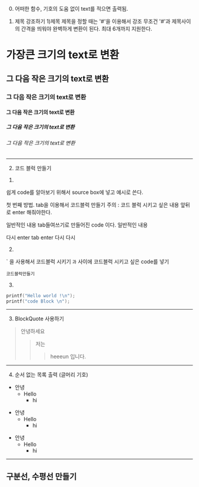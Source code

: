 0. 어떠한 함수, 기호의 도움 없이 text를 적으면 출력됨.

1. 제목 강조하기 
1)제목
제목을 정할 때는 '#'을 이용해서 강조
무조건 '#'과 제목사이의 간격을 띄워야 완벽하게 변환이 된다. 최대 6개까지 지원한다.

# 가장큰 크기의 text로 변환 
## 그 다음 작은 크기의 text로 변환 
### 그 다음 작은 크기의 text로 변환 
#### 그 다음 작은 크기의 text로 변환 
##### 그 다음 작은 크기의 text로 변환 
###### 그 다음 작은 크기의 text로 변환 
------------
2. 코드 블럭 만들기 
1)
쉽게 code를 알아보기 위해서 source box에 넣고 예시로 쓴다. 

첫 번째 방법.
tab을 이용해서 코드블럭 만들기
주의 : 코드 블럭 시키고 싶은 내용 앞뒤로 enter 해줘야한다.

일반적인 내용 
  tab들여쓰기로 만들어진 code 이다.
일반적인 내용 

다시
  enter tab enter 
  다시
다시


2)
` 을 사용해서 코드블럭 시키기
``` 과 ``` 사이에 코드블럭 시키고 싶은 code를 넣기

```코드블럭만들기```

3)
``` C
printf("Hello world !\n");
printf("code Block \n");
```
------------
3. BlockQuote 사용하기
> 안녕하세요
> > 저는 
> > > heeeun 입니다.
------------
4. 순서 없는 목록 출력 (글머리 기호)
+ 안녕
  + Hello
    + hi


* 안녕
  * Hello
    * hi

- 안녕
  - Hello
    - hi

------------
구분선, 수평선 만들기
------------